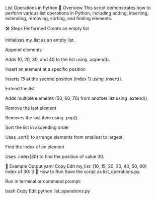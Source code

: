 List Operations in Python
📌 Overview
This script demonstrates how to perform various list operations in Python, including adding, inserting, extending, removing, sorting, and finding elements.

🛠 Steps Performed
Create an empty list

Initializes my_list as an empty list.

Append elements

Adds 10, 20, 30, and 40 to the list using .append().

Insert an element at a specific position

Inserts 15 at the second position (index 1) using .insert().

Extend the list

Adds multiple elements (50, 60, 70) from another list using .extend().

Remove the last element

Removes the last item using .pop().

Sort the list in ascending order

Uses .sort() to arrange elements from smallest to largest.

Find the index of an element

Uses .index(30) to find the position of value 30.

📄 Example Output
yaml
Copy
Edit
my_list: [10, 15, 20, 30, 40, 50, 60]  
Index of 30: 3
🚀 How to Run
Save the script as list_operations.py.

Run in terminal or command prompt:

bash
Copy
Edit
python list_operations.py
